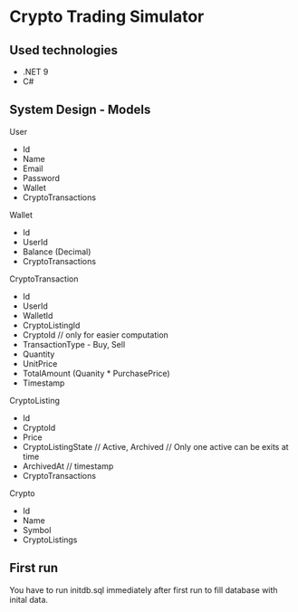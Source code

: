 # Crypto Trading Simulator

## Used technologies
- .NET 9
- C#

## System Design - Models

User 
- Id 
- Name 
- Email 
- Password
- Wallet
- CryptoTransactions

Wallet
- Id
- UserId
- Balance (Decimal)
- CryptoTransactions

CryptoTransaction
- Id
- UserId
- WalletId
- CryptoListingId
- CryptoId // only for easier computation
- TransactionType - Buy, Sell
- Quantity
- UnitPrice
- TotalAmount (Quanity * PurchasePrice)
- Timestamp


CryptoListing
- Id
- CryptoId
- Price
- CryptoListingState // Active, Archived // Only one active can be exits at time
- ArchivedAt // timestamp
- CryptoTransactions

Crypto
- Id
- Name
- Symbol
- CryptoListings


## First run

You have to run initdb.sql immediately after first run to fill database with inital data.
